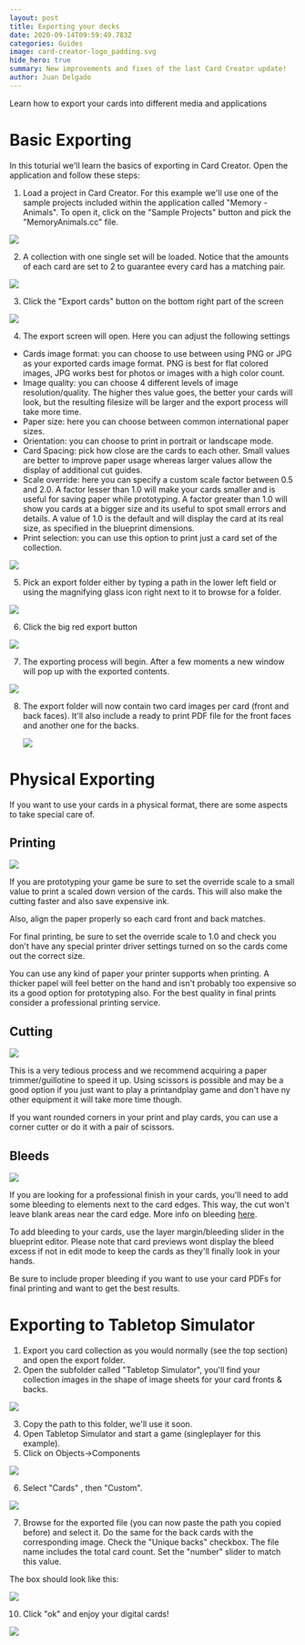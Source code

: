 ```yaml
---
layout: post
title: Exporting your decks
date: 2020-09-14T09:59:49.783Z
categories: Guides
image: card-creator-logo_padding.svg
hide_hero: true
summary: New improvements and fixes of the last Card Creator update!
author: Juan Delgado
---
```

Learn how to export your cards into different media and applications

# Basic Exporting

In this toturial we'll learn the basics of exporting in Card Creator. Open the application and follow these steps:

1. Load a project in Card Creator. For this example we'll use one of the sample projects included within the application called "Memory - Animals". To open it, click on the "Sample Projects" button and pick the "MemoryAnimals.cc" file.

![](/img/upload/1.png)

2. A collection with one single set will be loaded. Notice that the amounts of each card are set to 2 to guarantee every card has a matching pair.

![](/img/upload/2.png)

3. Click the "Export cards" button on the bottom right part of the screen

![](/img/upload/3.png)

4. The export screen will open. Here you can adjust the following settings

* Cards image format: you can choose to use between using PNG or JPG as your exported cards image format. PNG is best for flat colored images, JPG works best for photos or images with a high color count.
* Image quality: you can choose 4 different levels of image resolution/quality. The higher thes value goes, the better your cards will look, but the resulting filesize will be larger and the export process will take more time.
* Paper size: here you can choose between common international paper sizes.
* Orientation: you can choose to print in portrait or landscape mode.
* Card Spacing: pick how close are the cards to each other. Small values are better to improve paper usage whereas larger values allow the display of additional cut guides.
* Scale override: here you can specify a custom scale factor between 0.5 and 2.0. A factor lesser than 1.0 will make your cards smaller and is useful for saving paper while prototyping. A factor greater than 1.0 will show you cards at a bigger size and its useful to spot small errors and details. A value of 1.0 is the default and will display the card at its real size, as specified in the blueprint dimensions.
* Print selection: you can use this option to print just a card set of the collection.

![](/img/upload/4.gif)

5. Pick an export folder either by typing a path in the lower left field or using the magnifying glass icon right next to it to browse for a folder.

![](/img/upload/5.png)

6. Click the big red export button

![](/img/upload/6.png)

7. The exporting process will begin. After a few moments a new window will pop up with the exported contents.

![](/img/upload/7.gif)

8. The export folder will now contain two card images per card (front and back faces). It'll also include a ready to print PDF file for the front faces and another one for the backs.

   ![](/img/upload/8.png)

# Physical Exporting

If you want to use your cards in a physical format, there are some aspects to take special care of.

## Printing

![](/img/upload/9.jpg)

If you are prototyping your game be sure to set the override scale to a small value to print a scaled down version of the cards. This will also make the cutting faster and also save expensive ink.

Also, align the paper properly so each card front and back matches.

For final printing, be sure to set the override scale to 1.0 and check you don't have any special printer driver settings turned on so the cards come out the correct size.

You can use any kind of paper your printer supports when printing. A thicker papel will feel better on the hand and isn't probably too expensive so its a good option for prototyping also. For the best quality in final prints consider a professional printing service.

## Cutting

![](/img/upload/10.jpg)

This is a very tedious process and we recommend acquiring a paper trimmer/guillotine to speed it up. Using scissors is possible and may be a good option if you just want to play a printandplay game and don't have ny other equipment it will take more time though.

If you want rounded corners in your print and play cards, you can use a corner cutter or do it with a pair of scissors.

## Bleeds

![](/img/upload/11.png)

If you are looking for a professional finish in your cards, you'll need to add some bleeding to elements next to the card edges. This way, the cut won't leave blank areas near the card edge. More info on bleeding [here](http://creepymonkey.ca/2016/11/12/creepy-tip-8-full-bleed-or-no-bleed-what-is-a-bleed/).

To add bleeding to your cards, use the layer margin/bleeding slider in the blueprint editor. Please note that card previews wont display the bleed excess if not in edit mode to keep the cards as they'll finally look in your hands.

Be sure to include proper bleeding if you want to use your card PDFs for final printing and want to get the best results.

# Exporting to Tabletop Simulator

1. Export you card collection as you would normally (see the top section) and open the export folder.
2. Open the subfolder called "Tabletop Simulator", you'll find your collection images in the shape of image sheets for your card fronts & backs.

![](/img/upload/12.png)

3. Copy the path to this folder, we'll use it soon.
4. Open Tabletop Simulator and start a game (singleplayer for this example).
5. Click on Objects->Components

![](/img/upload/13.png)

6. Select "Cards" , then "Custom".

![](/img/upload/14.png)

7. Browse for the exported file (you can now paste the path you copied before) and select it. Do the same for the back cards with the corresponding image. Check the "Unique backs" checkbox. The file name includes the total card count. Set the "number" slider to match this value.

The box should look like this:

![](/img/upload/15.png)

10. Click "ok" and enjoy your digital cards!

![](/img/upload/16.png)
